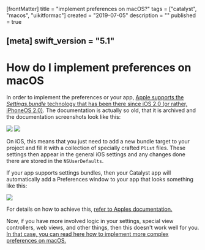 [frontMatter]
title = "implement preferences on macOS?"
tags = ["catalyst", "macos", "uikitformac"]
created = "2019-07-05"
description = ""
published = true

[meta]
swift_version = "5.1"
---


# How do I implement preferences on macOS

In order to implement the preferences or your app, [Apple supports the *Settings.bundle* technology that has been there since iOS 2.0 (or rather, iPhoneOS 2.0)](https://developer.apple.com/library/archive/documentation/Cocoa/Conceptual/UserDefaults/Preferences/Preferences.html). The documentation is actually so old, that it is archived and the documentation screenshots look like this:

![](/img-content/catalyst/settings2.jpg)
![](/img-content/catalyst/settings3.jpg)

On iOS, this means that you just need to add a new bundle target to your project and fill it with a collection of specially crafted `Plist` files. These settings then appear in the general iOS settings and any changes done there are stored in the `NSUserDefaults`.

If your app supports settings bundles, then your Catalyst app will automatically add a Preferences window to your app that looks something like this:

![](/img-content/catalyst/settings1.png)

For details on how to achieve this, [refer to Apples documentation.](https://developer.apple.com/library/archive/documentation/Cocoa/Conceptual/UserDefaults/Preferences/Preferences.html)

Now, if you have more involved logic in your settings, special view controllers, web views, and other things, then this doesn't work well for you. [In that case, you can read here how to implement more complex preferences on macOS.](how/logic_preferences.md)
